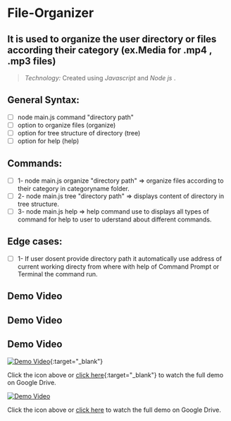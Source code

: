 # File-Organizer

## It is used to organize the user directory or files according their category (ex.Media for .mp4 , .mp3 files)

> *Technology:* Created using *Javascript* and *Node js* .

## General Syntax:
- [ ] node main.js  command "directory path"
- [ ] option to organize files (organize)
- [ ] option for tree structure of directory (tree)
- [ ] option for help (help) 

## Commands:
- [ ] 1- node main.js  organize "directory path" => organize files according to their category in categoryname folder.
- [ ] 2- node main.js  tree "directory path" => displays content of directory in tree structure.
- [ ] 3- node main.js  help => help command use to displays all types of command for help to user to uderstand about different commands.

## Edge cases:
- [ ] 1- If user dosent provide directory path it automatically use address of current working directy from where with help of Command Prompt or Terminal the command run.

## Demo Video
## Demo Video

## Demo Video

[![Demo Video](https://img.icons8.com/ios-filled/50/000000/video.png)](https://drive.google.com/file/d/16NI4Jl2wUZ1wFh6IdtUWERIHNzugbugL/view?usp=sharing){:target="_blank"}

Click the icon above or [click here](https://drive.google.com/file/d/16NI4Jl2wUZ1wFh6IdtUWERIHNzugbugL/view?usp=sharing){:target="_blank"} to watch the full demo on Google Drive.



[![Demo Video](https://img.icons8.com/ios-filled/50/000000/video.png)](https://drive.google.com/file/d/16NI4Jl2wUZ1wFh6IdtUWERIHNzugbugL/view?usp=sharing)

Click the icon above or [click here](https://drive.google.com/file/d/16NI4Jl2wUZ1wFh6IdtUWERIHNzugbugL/view?usp=sharing) to watch the full demo on Google Drive.
